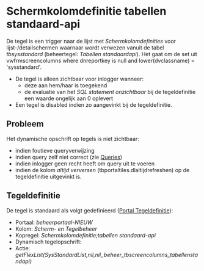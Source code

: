# Schermkolomdefinitie tabellen standaard-api

De tegel is een trigger naar de lijst met *Schermkolomdefinities* voor lijst-/detailschermen waarnaar wordt verwezen vanuit de tabel *tbsysstandard* (beheertegel: *Tabellen standaardapi*). Het gaat om de set uit vwfrmscreencolumns where dnreportkey is null and lower(dvclassname) = 'sysstandard'.

  * De tegel is alleen zichtbaar voor inlogger wanneer: 
    * deze aan hem/haar is toegekend 
    * de evaluatie van het *SQL statement onzichtbaar* bij de tegeldefinitie een waarde ongelijk aan 0 oplevert
  * Een tegel is disabled indien zo aangevinkt bij de tegeldefinitie.

## Probleem

Het dynamische opschrift op tegels is niet zichtbaar:

  * indien foutieve queryverwijzing 
  * indien query zelf niet correct (zie [Queries](/docs/instellen_inrichten/queries.md))
  * indien inlogger geen recht heeft om query uit te voeren 
  * indien de kolom *altijd verversen* (tbportaltiles.dlaltijdrefreshen) op de tegeldefinitie uitgevinkt is.

## Tegeldefinitie

De tegel is standaard als volgt gedefinieerd ([Portal Tegeldefinitie](/docs/instellen_inrichten/portaldefinitie/portal_tegel.md)):

  * Portaal: *beheerportaal-NIEUW*
  * Kolom: *Scherm- en Tegelbeheer*
  * Kopregel: *Schermkolomdefinitie;tabellen standaard-api*
  * Dynamisch tegelopschrift: 
  * Actie: *getFlexList(SysStandardList,nil,nil,,beheer_tbscreencolumns_tabellenstandapi)*

